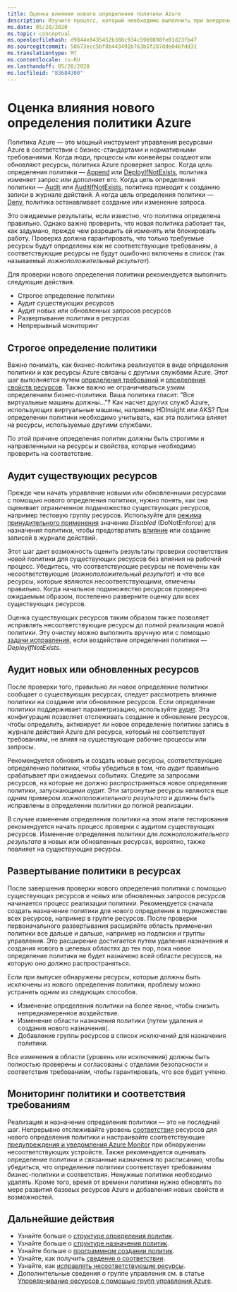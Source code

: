 ```yaml
---
title: Оценка влияния нового определения политики Azure
description: Изучите процесс, который необходимо выполнить при внедрении нового определения политики в среду Azure.
ms.date: 05/20/2020
ms.topic: conceptual
ms.openlocfilehash: d9844e8435452b388c934c5969898fe01d23fb47
ms.sourcegitcommit: 50673ecc5bf8b443491b763b5f287dde046fdd31
ms.translationtype: MT
ms.contentlocale: ru-RU
ms.lasthandoff: 05/20/2020
ms.locfileid: "83684300"
---
```

# <a name="evaluate-the-impact-of-a-new-azure-policy-definition"></a>Оценка влияния нового определения политики Azure

Политика Azure — это мощный инструмент управления ресурсами Azure в соответствии с бизнес-стандартами и нормативными требованиями. Когда люди, процессы или конвейеры создают или обновляют ресурсы, политика Azure проверяет запрос. Когда цель определения политики — [Append](./effects.md#deny) или [DeployIfNotExists](./effects.md#deployifnotexists), политика изменяет запрос или дополняет его. Когда цель определения политики — [Audit](./effects.md#audit) или [AuditIfNotExists](./effects.md#auditifnotexists), политика приводит к созданию записи в журнале действий. А когда цель определения политики — [Deny](./effects.md#deny), политика останавливает создание или изменение запроса.

Это ожидаемые результаты, если известно, что политика определена правильно. Однако важно проверить, что новая политика работает так, как задумано, прежде чем разрешить ей изменять или блокировать работу. Проверка должна гарантировать, что только требуемые ресурсы будут определены как не соответствующие требованиям, а соответствующие ресурсы не будут ошибочно включены в список (так называемый _ложноположительный результат_).

Для проверки нового определения политики рекомендуется выполнить следующие действия.

- Строгое определение политики
- Аудит существующих ресурсов
- Аудит новых или обновленных запросов ресурсов
- Развертывание политики в ресурсах
- Непрерывный мониторинг

## <a name="tightly-define-your-policy"></a>Строгое определение политики

Важно понимать, как бизнес-политика реализуется в виде определения политики и как ресурсы Azure связаны с другими службами Azure. Этот шаг выполняется путем [определения требований](../tutorials/create-custom-policy-definition.md#identify-requirements) и [определения свойств ресурсов](../tutorials/create-custom-policy-definition.md#determine-resource-properties).
Также важно не ограничиваться узким определением бизнес-политики. Ваша политика гласит: "Все виртуальные машины должны..."? Как насчет других служб Azure, использующих виртуальные машины, например HDInsight или AKS? При определении политики необходимо учитывать, как эта политика влияет на ресурсы, используемые другими службами.

По этой причине определения политик должны быть строгими и направленными на ресурсы и свойства, которые необходимо проверить на соответствие.

## <a name="audit-existing-resources"></a>Аудит существующих ресурсов

Прежде чем начать управление новыми или обновленными ресурсами с помощью нового определения политики, нужно понять, как она оценивает ограниченное подмножество существующих ресурсов, например тестовую группу ресурсов. Используйте для [режима принудительного применения](./assignment-structure.md#enforcement-mode) значение _Disabled_ (DoNotEnforce) для назначения политики, чтобы предотвратить [влияние](./effects.md) или создание записей в журнале действий.

Этот шаг дает возможность оценить результаты проверки соответствия новой политики для существующих ресурсов без влияния на рабочий процесс. Убедитесь, что соответствующие ресурсы не помечены как несоответствующие (_ложноположительный результат_) и что все ресурсы, которые являются несоответствующими, отмечены правильно.
Когда начальное подмножество ресурсов проверено ожидаемым образом, постепенно разверните оценку для всех существующих ресурсов.

Оценка существующих ресурсов таким образом также позволяет исправлять несоответствующие ресурсы до полной реализации новой политики. Эту очистку можно выполнить вручную или с помощью [задачи исправления](../how-to/remediate-resources.md), если воздействие определения политики — _DeployIfNotExists_.

## <a name="audit-new-or-updated-resources"></a>Аудит новых или обновленных ресурсов

После проверки того, правильно ли новое определение политики сообщает о существующих ресурсах, следует рассмотреть влияние политики на создание или обновление ресурсов. Если определение политики поддерживает параметризацию, используйте [аудит](./effects.md#audit). Эта конфигурация позволяет отслеживать создание и обновление ресурсов, чтобы определить, активирует ли новое определение политики запись в журнале действий Azure для ресурса, который не соответствует требованиям, не влияя на существующие рабочие процессы или запросы.

Рекомендуется обновить и создать новые ресурсы, соответствующие определению политики, чтобы убедиться в том, что _аудит_ правильно срабатывает при ожидаемых событиях. Следите за запросами ресурсов, на которые не должно распространяться новое определение политики, запускающими _аудит_.
Эти затронутые ресурсы являются еще одним примером _ложноположительного результата_ и должны быть исправлены в определении политики до полной реализации.

В случае изменения определения политики на этом этапе тестирования рекомендуется начать процесс проверки с аудитом существующих ресурсов. Изменение определения политики для _ложноположительного результата_ в новых или обновленных ресурсах, вероятно, также повлияет на существующие ресурсы.

## <a name="deploy-your-policy-to-resources"></a>Развертывание политики в ресурсах

После завершения проверки нового определения политики с помощью существующих ресурсов и новых или обновленных запросов ресурсов начинается процесс реализации политики. Рекомендуется сначала создать назначение политики для нового определения в подмножестве всех ресурсов, например в группе ресурсов. После проверки первоначального развертывания расширяйте область применения политики все дальше и дальше, например на подписки и группы управления. Это расширение достигается путем удаления назначения и создания нового в целевых областях до тех пор, пока новое определение политики не будет назначено всей области ресурсов, на которую оно должно распространяться.

Если при выпуске обнаружены ресурсы, которые должны быть исключены из нового определения политики, проблему можно устранить одним из следующих способов.

- Изменение определения политики на более явное, чтобы снизить непреднамеренное воздействие.
- Изменение области назначения политики (путем удаления и создания нового назначения).
- Добавление группы ресурсов в список исключений для назначения политики.

Все изменения в области (уровень или исключения) должны быть полностью проверены и согласованы с отделами безопасности и соответствия требованиям, чтобы гарантировать, что все будет учтено.

## <a name="monitor-your-policy-and-compliance"></a>Мониторинг политики и соответствия требованиям

Реализация и назначение определения политики — это не последний шаг. Непрерывно отслеживайте уровень [соответствия](../how-to/get-compliance-data.md) ресурсов для нового определения политики и настраивайте соответствующие [предупреждения и уведомления Azure Monitor](../../../azure-monitor/platform/alerts-overview.md) при обнаружении несоответствующих устройств. Также рекомендуется оценивать определение политики и связанные назначения по расписанию, чтобы убедиться, что определение политики соответствует требованиям бизнес-политики и соответствия. Ненужные политики необходимо удалять. Кроме того, время от времени политики нужно обновлять по мере развития базовых ресурсов Azure и добавления новых свойств и возможностей.

## <a name="next-steps"></a>Дальнейшие действия

- Узнайте больше о [структуре определения политик](./definition-structure.md).
- Узнайте больше о [структуре назначения политик](./assignment-structure.md).
- Узнайте больше о [программном создании политик](../how-to/programmatically-create.md).
- Узнайте, как получить [сведения о соответствии](../how-to/get-compliance-data.md).
- Узнайте, как [исправлять несоответствующие ресурсы](../how-to/remediate-resources.md).
- Дополнительные сведения о группе управления см. в статье [Упорядочивание ресурсов с помощью групп управления Azure](../../management-groups/overview.md).